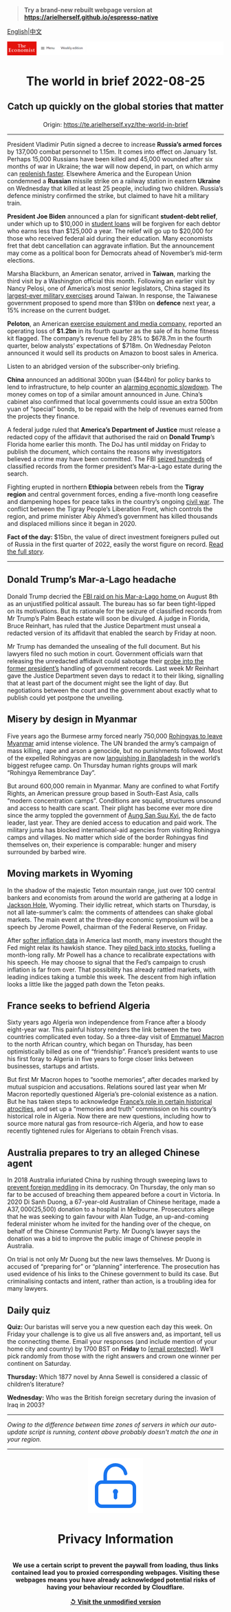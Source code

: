 > **Try a brand-new rebuilt webpage version at https://arielherself.github.io/espresso-native**

[English](https://github.com/arielherself/espresso/blob/main/README.md)|[中文](https://github-com.translate.goog/arielherself/espresso/blob/main/README.md?_x_tr_sl=en&_x_tr_tl=zh-CN&_x_tr_hl=zh-CN&_x_tr_pto=wapp)



![The Economist](menubar.png)

# <p align="center">The world in brief 2022-08-25</p>

## <p align="center">Catch up quickly on the global stories that matter</p>

<p align="center">Origin: <a href="https://te.arielherself.xyz/the-world-in-brief">https://te.arielherself.xyz/the-world-in-brief</a><hr>

President Vladimir Putin signed a decree to increase <strong>Russia’s armed forces</strong> by 137,000 combat personnel to 1.15m. It comes into effect on January 1st. Perhaps 15,000 Russians have been killed and 45,000 wounded after six months of war in Ukraine; the war will now depend, in part, on which army can [replenish faster](https://te.arielherself.xyz/europe/2022/08/25/ukraine-and-russia-both-need-more-soldiers). Elsewhere America and the European Union condemned a <strong>Russian</strong> missile strike on a railway station in eastern <strong>Ukraine </strong>on Wednesday that killed at least 25 people, including two children. Russia’s defence ministry confirmed the strike, but claimed to have hit a military train. 

<strong>President Joe Biden</strong> announced a plan for significant <strong>student-debt relief</strong>, under which up to $10,000 in [student loans](https://te.arielherself.xyz/united-states/2022/08/25/biden-spends-hundreds-of-billions-on-reducing-student-loan-debt) will be forgiven for each debtor who earns less than $125,000 a year. The relief will go up to $20,000 for those who received federal aid during their education. Many economists fret that debt cancellation can aggravate inflation. But the announcement may come as a political boon for Democrats ahead of November’s mid-term elections.

Marsha Blackburn, an American senator, arrived in <strong>Taiwan</strong>, marking the third visit by a Washington official this month. Following an earlier visit by Nancy Pelosi, one of America’s most senior legislators, China staged its [largest-ever military exercises](https://te.arielherself.xyz/china/2022/08/04/china-sends-missiles-flying-over-taiwan) around Taiwan. In response, the Taiwanese government proposed to spend more than $19bn on <strong>defence</strong> next year, a 15% increase on the current budget.

<strong>Peloton</strong>, an American [exercise equipment and media company](https://te.arielherself.xyz/business/2019/09/05/peloton-covets-recurring-revenue), reported an operating loss of <strong>$1.2bn</strong> in its fourth quarter as the sale of its home fitness kit flagged. The company’s revenue fell by 28% to $678.7m in the fourth quarter, below analysts’ expectations of $718m. On Wednesday Peloton announced it would sell its products on Amazon to boost sales in America. 

Listen to an abridged version of the subscriber-only briefing.

<strong>China</strong> announced an additional 300bn yuan ($44bn) for policy banks to lend to infrastructure, to help counter an [alarming economic slowdown](https://te.arielherself.xyz/china/2022/08/18/chinas-economy-is-beset-by-problems). The money comes on top of a similar amount announced in June. China’s cabinet also confirmed that local governments could issue an extra 500bn yuan of “special” bonds, to be repaid with the help of revenues earned from the projects they finance.

A federal judge ruled that <strong>America’s Department of Justice</strong> must release a redacted copy of the affidavit that authorised the raid on <strong>Donald Trump</strong>’s Florida home earlier this month. The DoJ has until midday on Friday to publish the document, which contains the reasons why investigators believed a crime may have been committed. The FBI [seized hundreds](https://te.arielherself.xyz/united-states/2022/08/10/the-raid-on-mar-a-lago-could-shake-americas-foundations) of classified records from the former president’s Mar-a-Lago estate during the search.

Fighting erupted in northern <strong>Ethiopia </strong>between rebels from the <strong>Tigray region</strong> and central government forces, ending a five-month long ceasefire and dampening hopes for peace talks in the country’s ongoing [civil war](https://te.arielherself.xyz/middle-east-and-africa/2022/04/13/ethnic-cleansing-of-tigrayans-may-prolong-ethiopias-civil-war). The conflict between the Tigray People’s Liberation Front, which controls the region, and prime minister Abiy Ahmed’s government has killed thousands and displaced millions since it began in 2020. 

<strong>Fact of the day: </strong>$15bn, the value of direct investment foreigners pulled out of Russia in the first quarter of 2022, easily the worst figure on record. [Read the full story](https://te.arielherself.xyz/finance-and-economics/2022/08/23/why-the-russian-economy-keeps-beating-expectations).

----------

## Donald Trump’s Mar-a-Lago headache

Donald Trump decried the [FBI raid on his Mar-a-Lago home ](https://te.arielherself.xyz/united-states/2022/08/10/the-raid-on-mar-a-lago-could-shake-americas-foundations)on August 8th as an unjustified political assault. The bureau has so far been tight-lipped on its motivations. But its rationale for the seizure of classified records from Mr Trump’s Palm Beach estate will soon be divulged. A judge in Florida, Bruce Reinhart, has ruled that the Justice Department must unseal a redacted version of its affidavit that enabled the search by Friday at noon.

Mr Trump has demanded the unsealing of the full document. But his lawyers filed no such motion in court. Government officials warn that releasing the unredacted affidavit could sabotage their [probe into the former president’s](https://te.arielherself.xyz/united-states/2022/07/27/the-justice-department-is-moving-against-donald-trump) handling of government records. Last week Mr Reinhart gave the Justice Department seven days to redact it to their liking, signalling that at least part of the document might see the light of day. But negotiations between the court and the government about exactly what to publish could yet postpone the unveiling. 

## Misery by design in Myanmar

Five years ago the Burmese army forced nearly 750,000 [Rohingyas to leave Myanmar](https://te.arielherself.xyz/asia/2022/08/18/the-rohingyas-are-being-wiped-out-in-slow-motion) amid intense violence. The UN branded the army’s campaign of mass killing, rape and arson a genocide, but no punishments followed. Most of the expelled Rohingyas are now [languishing in Bangladesh](https://te.arielherself.xyz/asia/2022/06/16/unable-to-send-rohingyas-home-bangladesh-circumscribes-their-lives) in the world’s biggest refugee camp. On Thursday human rights groups will mark “Rohingya Remembrance Day”.

But around 600,000 remain in Myanmar. Many are confined to what Fortify Rights, an American pressure group based in South-East Asia, calls “modern concentration camps”. Conditions are squalid, structures unsound and access to health care scant. Their plight has become ever more dire since the army toppled the government of [Aung San Suu Kyi](https://te.arielherself.xyz/asia/2021/02/01/aung-san-suu-kyi-is-arrested-as-myanmars-generals-seize-power), the de facto leader, last year. They are denied access to education and paid work. The military junta has blocked international-aid agencies from visiting Rohingya camps and villages. No matter which side of the border Rohingyas find themselves on, their experience is comparable: hunger and misery surrounded by barbed wire. 

## Moving markets in Wyoming

In the shadow of the majestic Teton mountain range, just over 100 central bankers and economists from around the world are gathering at a lodge in [Jackson Hole](https://te.arielherself.xyz/finance-and-economics/at-the-jackson-hole-meeting-the-fed-ponders-an-uneven-recovery/21804083), Wyoming. Their idyllic retreat, which starts on Thursday, is not all late-summer’s calm: the comments of attendees can shake global markets. The main event at the three-day economic symposium will be a speech by Jerome Powell, chairman of the Federal Reserve, on Friday.

After [softer inflation data](https://te.arielherself.xyz/finance-and-economics/2022/08/05/for-a-change-american-inflation-is-lower-than-expected) in America last month, many investors thought the Fed might relax its hawkish stance. They [piled back into stocks](https://te.arielherself.xyz/leaders/2022/08/18/a-fresh-american-bull-market-is-under-way-can-it-last), fuelling a month-long rally. Mr Powell has a chance to recalibrate expectations with his speech. He may choose to signal that the Fed’s campaign to crush inflation is far from over. That possibility has already rattled markets, with leading indices taking a tumble this week. The descent from high inflation looks a little like the jagged path down the Teton peaks.

## France seeks to befriend Algeria

Sixty years ago Algeria won independence from France after a bloody eight-year war. This painful history renders the link between the two countries complicated even today. So a three-day visit of [Emmanuel Macron](https://te.arielherself.xyz/middle-east-and-africa/2021/06/03/france-tries-to-reset-policy-in-africa) to the north African country, which began on Thursday, has been optimistically billed as one of “friendship”. France’s president wants to use his first foray to Algeria in five years to forge closer links between businesses, startups and artists.

But first Mr Macron hopes to “soothe memories”, after decades marked by mutual suspicion and accusations. Relations soured last year when Mr Macron reportedly questioned Algeria’s pre-colonial existence as a nation. But he has taken steps to acknowledge [France’s role in certain historical atrocities](https://te.arielherself.xyz/international/2021/05/13/france-is-confronting-its-history-in-algeria), and set up a “memories and truth” commission on his country’s historical role in Algeria. Now there are new questions, including how to source more natural gas from resource-rich Algeria, and how to ease recently tightened rules for Algerians to obtain French visas. 

## Australia prepares to try an alleged Chinese agent

In 2018 Australia infuriated China by rushing through sweeping laws to [prevent foreign meddling](https://te.arielherself.xyz/asia/2021/05/08/australias-debate-about-china-is-becoming-hot-angry-and-shrill) in its democracy. On Thursday, the only man so far to be accused of breaching them appeared before a court in Victoria. In 2020 Di Sanh Duong, a 67-year-old Australian of Chinese heritage, made a A$37,000 ($25,500) donation to a hospital in Melbourne. Prosecutors allege that he was seeking to gain favour with Alan Tudge, an up-and-coming federal minister whom he invited for the handing over of the cheque, on behalf of the Chinese Communist Party. Mr Duong’s lawyer says the donation was a bid to improve the public image of Chinese people in Australia.

On trial is not only Mr Duong but the new laws themselves. Mr Duong is accused of “preparing for” or “planning” interference. The prosecution has used evidence of his links to the Chinese government to build its case. But criminalising contacts and intent, rather than action, is a troubling idea for many lawyers.

## Daily quiz

<strong>Quiz: </strong>Our baristas will serve you a new question each day this week. On Friday your challenge is to give us all five answers and, as important, tell us the connecting theme. Email your responses (and include mention of your home city and country) by 1700 BST on <strong>Friday</strong> to [<span class="__cf_email__" data-cfemail="e3b2968a99a69093918690908ca386808c8d8c8e8a9097cd808c8e">[email&#160;protected]</span>](https://mail.google.com/mail/?view=cm&amp;fs=1&amp;tf=1&amp;to=QuizEspresso@te.arielherself.xyz). We’ll pick randomly from those with the right answers and crown one winner per continent on Saturday.

<strong>Thursday:</strong> Which 1877 novel by Anna Sewell is considered a classic of children’s literature?

<strong>Wednesday:</strong> Who was the British foreign secretary during the invasion of Iraq in 2003? 

----------

*Owing to the difference between time zones of servers in which our auto-update script is running, content above probably doesn't match the one in your region.*

|<br><div align="center"><img src="unlock.png" /><h1>Privacy Information</h1></div></br>We use a certain script to prevent the paywall from loading, thus links contained lead you to proxied corresponding webpages. Visiting these webpages means you have already acknowledged potential risks of having your behaviour recorded by Cloudflare.<br><br>[&#x21BA; Visit the unmodified version](README.raw.md)<br><br>|
|-----|
